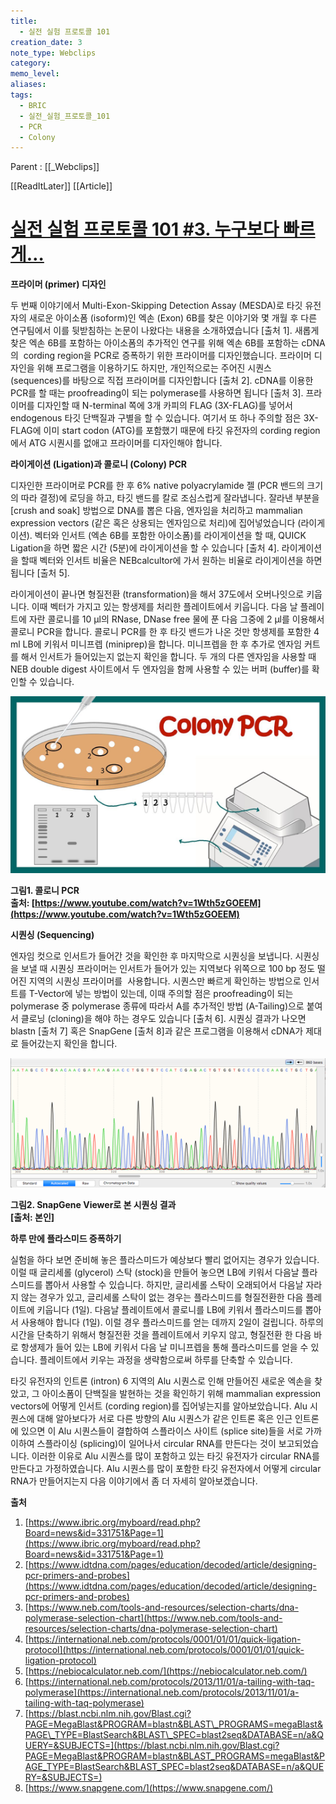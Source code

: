 ```yaml
---
title:
  - 실전 실험 프로토콜 101
creation_date: 3
note_type: Webclips
category: 
memo_level: 
aliases: 
tags:
  - BRIC
  - 실전_실험_프로토콜_101
  - PCR
  - Colony
---
```


Parent : [[_Webclips]]

[[ReadItLater]] [[Article]]

# [실전 실험 프로토콜 101 #3. 누구보다 빠르게…](https://www.ibric.org/myboard/read.php?Board=news&id=332851&BackLink=L215Ym9hcmQvbGlzdC5waHA/Qm9hcmQ9bmV3cyZQQVJBMz0xMTA=)

**프라이머 (primer) 디자인**

두 번째 이야기에서 Multi-Exon-Skipping Detection Assay (MESDA)로 타깃 유전자의 새로운 아이소폼 (isoform)인 엑손 (Exon) 6B를 찾은 이야기와 몇 개월 후 다른 연구팀에서 이를 뒷받침하는 논문이 나왔다는 내용을 소개하였습니다 \[출처 1\]. 새롭게 찾은 엑손 6B를 포함하는 아이소폼의 추가적인 연구를 위해 엑손 6B를 포함하는 cDNA의  cording region을 PCR로 증폭하기 위한 프라이머를 디자인했습니다. 프라이머 디자인을 위해 프로그램을 이용하기도 하지만, 개인적으로는 주어진 시퀀스 (sequences)를 바탕으로 직접 프라이머를 디자인합니다 \[출처 2\]. cDNA를 이용한 PCR를 할 때는 proofreading이 되는 polymerase를 사용하면 됩니다 \[출처 3\]. 프라이머를 디자인할 때 N-terminal 쪽에 3개 카피의 FLAG (3X-FLAG)를 넣어서 endogenous 타깃 단백질과 구별을 할 수 있습니다. 여기서 또 하나 주의할 점은 3X-FLAG에 이미 start codon (ATG)를 포함했기 때문에 타깃 유전자의 cording region에서 ATG 시퀀시를 없애고 프라이머를 디자인해야 합니다. 

**라이게이션 (Ligation)과 콜로니 (Colony) PCR**

디자인한 프라이머로 PCR를 한 후 6% native polyacrylamide 젤 (PCR 밴드의 크기의 따라 결정)에 로딩을 하고, 타깃 밴드를 칼로 조심스럽게 잘라냅니다. 잘라낸 부분을 \[crush and soak\] 방법으로 DNA를 뽑은 다음, 엔자임을 처리하고 mammalian expression vectors (같은 혹은 상용되는 엔자임으로 처리)에 집어넣었습니다 (라이게이션). 벡터와 인서트 (엑손 6B를 포함한 아이소폼)를 라이게이션을 할 때, QUICK Ligation을 하면 짧은 시간 (5분)에 라이게이션을 할 수 있습니다 \[출처 4\]. 라이게이션을 할때 벡터와 인서트 비율은 NEBcalcultor에 가서 원하는 비율로 라이게이션을 하면 됩니다 \[출처 5\].

라이게이션이 끝나면 형질전환 (transformation)을 해서 37도에서 오버나잇으로 키웁니다. 이때 벡터가 가지고 있는 항생제를 처리한 플레이트에서 키웁니다. 다음 날 플레이트에 자란 콜로니를 10 µl의 RNase, DNase free 물에 푼 다음 그중에 2 µl를 이용해서 콜로니 PCR을 합니다. 콜로니 PCR를 한 후 타깃 밴드가 나온 것만 항생제를 포함한 4 ml LB에 키워서 미니프렙 (miniprep)을 합니다. 미니프렙을 한 후 추가로 엔자임 커트를 해서 인서트가 들어있는지 없는지 확인을 합니다. 두 개의 다른 엔자임을 사용할 때 NEB double digest 사이트에서 두 엔자임을 함께 사용할 수 있는 버퍼 (buffer)를 확인할 수 있습니다.

![콜로니](Room_0_metadata/Shelf_0_Resource/콜로니.png)

**그림1. 콜로니 PCR  
출처: [https://www.youtube.com/watch?v=1Wth5zGOEEM](https://www.youtube.com/watch?v=1Wth5zGOEEM)**

  
**시퀀싱 (Sequencing)**

엔자임 컷으로 인서트가 들어간 것을 확인한 후 마지막으로 시퀀싱을 보냅니다. 시퀀싱을 보낼 때 시퀀싱 프라이머는 인서트가 들어가 있는 지역보다 위쪽으로 100 bp 정도 떨어진 지역의 시퀀싱 프라이머를  사용합니다. 시퀀스만 빠르게 확인하는 방법으로 인서트를 T-Vector에 넣는 방법이 있는데, 이때 주의할 점은 proofreading이 되는 polymerase 중 polymerase 종류에 따라서 A를 추가적인 방법 (A-Tailing)으로 붙여서 클로닝 (cloning)을 해야 하는 경우도 있습니다 \[출처 6\]. 시퀀싱 결과가 나오면 blastn \[출처 7\] 혹은 SnapGene \[출처 8\]과 같은 프로그램을 이용해서 cDNA가 제대로 들어갔는지 확인을 합니다.

![SnapGene Viewer로 본 시퀀싱 결과](Room_0_metadata/Shelf_0_Resource/SnapGene%20Viewer로%20본%20시퀀싱%20결과.png)

**그림2. SnapGene Viewer로 본 시퀀싱 결과  
\[출처: 본인\]**

  
**하루 만에 플라스미드 증폭하기** 

실험을 하다 보면 준비해 놓은 플라스미드가 예상보다 빨리 없어지는 경우가 있습니다. 이럴 때 글리세롤 (glycerol) 스탁 (stock)을 만들어 놓으면 LB에 키워서 다음날 플라스미드를 뽑아서 사용할 수 있습니다. 하지만, 글리세롤 스탁이 오래되어서 다음날 자라지 않는 경우가 있고, 글리세롤 스탁이 없는 경우는 플라스미드를 형질전환한 다음 플레이트에 키웁니다 (1일). 다음날 플레이트에서 콜로니를 LB에 키워서 플라스미드를 뽑아서 사용해야 합니다 (1일). 이럴 경우 플라스미드를 얻는 데까지 2일이 걸립니다. 하루의 시간을 단축하기 위해서 형질전환 것을 플레이트에서 키우지 않고, 형질전환 한 다음 바로 항생제가 들어 있는 LB에 키워서 다음 날 미니프렙을 통해 플라스미드를 얻을 수 있습니다. 플레이트에서 키우는 과정을 생략함으로써 하루를 단축할 수 있습니다. 

타깃 유전자의 인트론 (intron) 6 지역의 Alu 시퀀스로 인해 만들어진 새로운 엑손을 찾았고, 그 아이소폼이 단백질을 발현하는 것을 확인하기 위해 mammalian expression vectors에 어떻게 인서트 (cording region)를 집어넣는지를 알아보았습니다. Alu 시퀀스에 대해 알아보다가 서로 다른 방향의 Alu 시퀀스가 같은 인트론 혹은 인근 인트론에 있으면 이 Alu 시퀀스들이 결합하여 스플라이스 사이트 (splice site)들을 서로 가까이하여 스플라이싱 (splicing)이 일어나서 circular RNA를 만든다는 것이 보고되었습니다. 이러한 이유로 Alu 시퀀스를 많이 포함하고 있는 타깃 유전자가 circular RNA를 만든다고 가정하였습니다. Alu 시퀀스를 많이 포함한 타깃 유전자에서 어떻게 circular RNA가 만들어지는지 다음 이야기에서 좀 더 자세히 알아보겠습니다. 

**출처**

1.  [https://www.ibric.org/myboard/read.php?Board=news&id=331751&Page=1](https://www.ibric.org/myboard/read.php?Board=news&id=331751&Page=1)
2.  [https://www.idtdna.com/pages/education/decoded/article/designing-pcr-primers-and-probes](https://www.idtdna.com/pages/education/decoded/article/designing-pcr-primers-and-probes)
3.  [https://www.neb.com/tools-and-resources/selection-charts/dna-polymerase-selection-chart](https://www.neb.com/tools-and-resources/selection-charts/dna-polymerase-selection-chart)
4.  [https://international.neb.com/protocols/0001/01/01/quick-ligation-protocol](https://international.neb.com/protocols/0001/01/01/quick-ligation-protocol)
5.  [https://nebiocalculator.neb.com/](https://nebiocalculator.neb.com/)
6.  [https://international.neb.com/protocols/2013/11/01/a-tailing-with-taq-polymerase](https://international.neb.com/protocols/2013/11/01/a-tailing-with-taq-polymerase)
7.  [https://blast.ncbi.nlm.nih.gov/Blast.cgi?PAGE=MegaBlast&PROGRAM=blastn&BLAST\_PROGRAMS=megaBlast&PAGE\_TYPE=BlastSearch&BLAST\_SPEC=blast2seq&DATABASE=n/a&QUERY=&SUBJECTS=](https://blast.ncbi.nlm.nih.gov/Blast.cgi?PAGE=MegaBlast&PROGRAM=blastn&BLAST_PROGRAMS=megaBlast&PAGE_TYPE=BlastSearch&BLAST_SPEC=blast2seq&DATABASE=n/a&QUERY=&SUBJECTS=)
8.  [https://www.snapgene.com/](https://www.snapgene.com/)